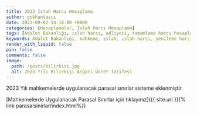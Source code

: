 ```yaml
---
title: 2023 Islah Harcı Hesaplama
author: gokhantasci
date: 2023-09-02 14:10:00 +0800
categories: [Hesaplamalar, Islah Harcı Hesaplama]
tags: [Adalet Bakanlığı, ıslah harcı, adliyeci, tamamlama harcı hesaplama]
keywords: Adalet Bakanlığı, mahkeme, ıslah, ıslah harcı, yenileme harcı, 2023, adliyeci
render_with_liquid: false
pin: false
comments: false
image:
  path: /posts/bilirkisi.jpg
  alt: 2023 Yılı Bilirkişi Asgari Ücret Tarifesi
---
```


2023 Yılı mahkemelerde uygulanacak parasal sınırlar sisteme eklenmiştir. 


[Mahkemelerde Uygulanacak Parasal Sınırlar için tıklayınız]({{ site.url }}{% link parasalsinirlar/index.html%})